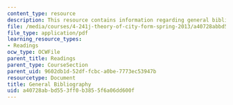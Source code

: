 ```yaml
---
content_type: resource
description: This resource contains information regarding general bibliography.
file: /media/courses/4-241j-theory-of-city-form-spring-2013/a40728abbd553ff0b3855f6a06dd600f_MIT4_241JS13_bibliography.pdf
file_type: application/pdf
learning_resource_types:
- Readings
ocw_type: OCWFile
parent_title: Readings
parent_type: CourseSection
parent_uid: 9602db1d-52df-fcbc-a0be-7773ec53947b
resourcetype: Document
title: General Bibliography
uid: a40728ab-bd55-3ff0-b385-5f6a06dd600f
---
```

